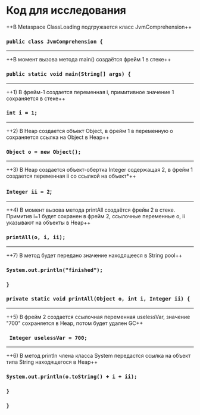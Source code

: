 # Код для исследования

++В Metaspace ClassLoading подгружается класс JvmComprehension++
### `public class JvmComprehension {`
- - -
++В момент вызова метода main() создаётся фрейм 1 в стеке++
### `public static void main(String[] args) {`
- - -
++1) В фрейм-1 создается переменная i, примитивное значение 1 сохраняется в стеке++
### `int i = 1;`
- - -
++2) В Heap создается объект Object, в фрейм 1 в переменную o сохраняется ссылка на Object в Heap++
### `Object o = new Object();`
- - -
++3) В Heap создается объект-обертка Integer содержащая 2, в фрейм 1 создается переменная ii со ссылкой на объект*++
### `Integer ii = 2`;
- - -
++4) В момент вызова метода printAll создаётся фрейм 2 в стеке. Примитив i=1 будет сохранен в фрейм 2, ссылочные переменные o, ii указывают на объекты в Heap++
### `printAll(o, i, ii);`
- - -
++7) В метод будет передано значение находящееся в String pool++
### `System.out.println("finished");`
### `}`
### `private static void printAll(Object o, int i, Integer ii) {`
- - -
++5) В фрейм 2 создается ссылочная переменная uselessVar, значение "700" сохраняется в Heap, потом будет удален GC++
### ` Integer uselessVar = 700;`
- - -
++6) В метод println члена класса System передастся ссылка на объект типа String находящегося в Heap++
### `System.out.println(o.toString() + i + ii);`
### `}`
### `}`